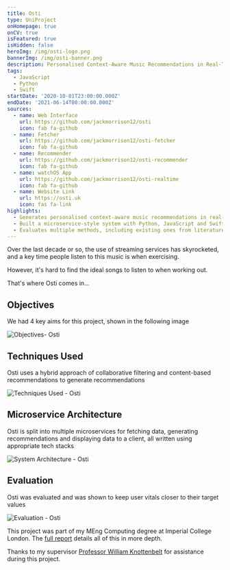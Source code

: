 ```yaml
---
title: Osti
type: UniProject
onHomepage: true
onCV: true
isFeatured: true
isHidden: false
heroImg: /img/osti-logo.png
bannerImg: /img/osti-banner.png
description: Personalised Context-Aware Music Recommendations in Real-Time
tags:
  - JavaScript
  - Python
  - Swift
startDate: '2020-10-01T23:00:00.000Z'
endDate: '2021-06-14T00:00:00.000Z'
sources:
  - name: Web Interface
    url: https://github.com/jackmorrison12/osti
    icon: fab fa-github
  - name: Fetcher
    url: https://github.com/jackmorrison12/osti-fetcher
    icon: fab fa-github
  - name: Recommender
    url: https://github.com/jackmorrison12/osti-recommender
    icon: fab fa-github
  - name: watchOS App
    url: https://github.com/jackmorrison12/osti-realtime
    icon: fab fa-github
  - name: Website Link
    url: https://osti.uk
    icon: fas fa-link
highlights:
  - Generates personalised context-aware music recommendations in real-time
  - Built a microservice-style system with Python, JavaScript and Swift services
  - Evaluates multiple methods, including existing ones from literature
---
```


<div class="intro">

Over the last decade or so, the use of streaming services has skyrocketed, and a key time people listen to this music is when exercising.

However, it's hard to find the ideal songs to listen to when working out.

That's where Osti comes in...

</div>

<div class="row">
  <div class="left">

## Objectives

We had 4 key aims for this project, shown in the following image

  </div>
  <div class="right">

![Objectives- Osti](/img/osti-1.png 'Objectives - Osti')

  </div>
</div>
<div class="row">
  <div class="left">

## Techniques Used

Osti uses a hybrid approach of <span class="highlight">collaborative filtering</span> and <span class="highlight">content-based recommendations</span> to generate recommendations

  </div>
  <div class="right">

![Techniques Used - Osti](/img/osti-4.png 'Techniques Used - Osti')

  </div>
</div>
<div class="row">
  <div class="left">

## Microservice Architecture

Osti is split into multiple microservices for fetching data, generating recommendations and displaying data to a client, all written using appropriate tech stacks

  </div>
  <div class="right">

![System Architecture - Osti](/img/osti-2.png 'System Architecture - Osti')

  </div>
</div>
<div class="row">
  <div class="left">

## Evaluation

Osti was evaluated and was shown to keep user vitals closer to their target values

  </div>
  <div class="right">

![Evaluation - Osti](/img/osti-3.png 'Evaluation - Osti')

  </div>
</div>

This project was part of my MEng Computing degree at Imperial College London. The [full report](/files/osti-report.pdf) details all of this in more depth.

Thanks to my supervisor [Professor William Knottenbelt](https://www.imperial.ac.uk/people/w.knottenbelt) for assistance during this project.
